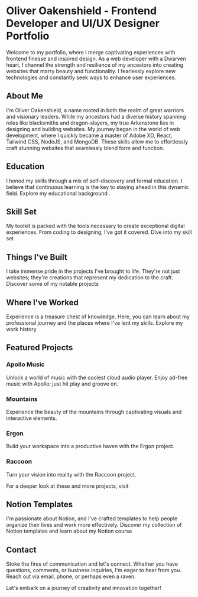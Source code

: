 # Oliver Oakenshield - Frontend Developer and UI/UX Designer Portfolio

Welcome to my portfolio, where I merge captivating experiences with frontend finesse and inspired design. As a web developer with a Dwarven heart, I channel the strength and resilience of my ancestors into creating websites that marry beauty and functionality. I fearlessly explore new technologies and constantly seek ways to enhance user experiences.

## About Me

I'm Oliver Oakenshield, a name rooted in both the realm of great warriors and visionary leaders. While my ancestors had a diverse history spanning roles like blacksmiths and dragon-slayers, my true Arkenstone lies in designing and building websites. My journey began in the world of web development, where I quickly became a master of Adobe XD, React, Tailwind CSS, NodeJS, and MongoDB. These skills allow me to effortlessly craft stunning websites that seamlessly blend form and function.


## Education

I honed my skills through a mix of self-discovery and formal education. I believe that continuous learning is the key to staying ahead in this dynamic field. Explore my educational background .

## Skill Set

My toolkit is packed with the tools necessary to create exceptional digital experiences. From coding to designing, I've got it covered. Dive into my skill set 

## Things I've Built

I take immense pride in the projects I've brought to life. They're not just websites; they're creations that represent my dedication to the craft. Discover some of my notable projects 

## Where I've Worked

Experience is a treasure chest of knowledge. Here, you can learn about my professional journey and the places where I've lent my skills. Explore my work history 

## Featured Projects

### Apollo Music

Unlock a world of music with the coolest cloud audio player. Enjoy ad-free music with Apollo; just hit play and groove on.

### Mountains

Experience the beauty of the mountains through captivating visuals and interactive elements.

### Ergon

Build your workspace into a productive haven with the Ergon project.

### Raccoon

Turn your vision into reality with the Raccoon project.

For a deeper look at these and more projects, visit 

## Notion Templates

I'm passionate about Notion, and I've crafted templates to help people organize their lives and work more effectively. Discover my collection of Notion templates and learn about my Notion course

## Contact

Stoke the fires of communication and let's connect. Whether you have questions, comments, or business inquiries, I'm eager to hear from you. Reach out via email, phone, or perhaps even a raven.



Let's embark on a journey of creativity and innovation together!
